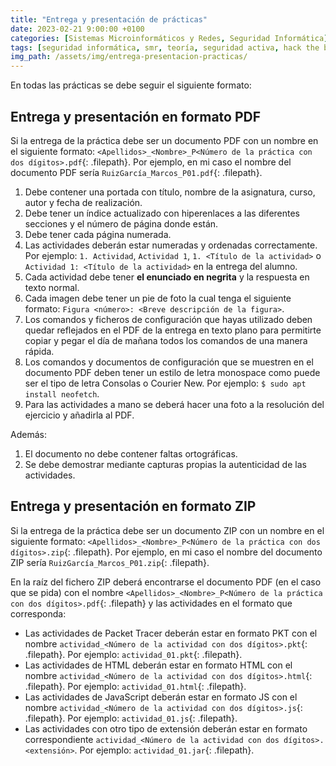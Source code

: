 ```yaml
---
title: "Entrega y presentación de prácticas"
date: 2023-02-21 9:00:00 +0100
categories: [Sistemas Microinformáticos y Redes, Seguridad Informática]
tags: [seguridad informática, smr, teoría, seguridad activa, hack the box]
img_path: /assets/img/entrega-presentacion-practicas/
---
```


En todas las prácticas se debe seguir el siguiente formato:

## Entrega y presentación en formato PDF

Si la entrega de la práctica debe ser un documento PDF con un nombre en el siguiente formato: `<Apellidos>_<Nombre>_P<Número de la práctica con dos dígitos>.pdf`{: .filepath}. Por ejemplo, en mi caso el nombre del documento PDF sería `RuizGarcía_Marcos_P01.pdf`{: .filepath}.

1. Debe contener una portada con título, nombre de la asignatura, curso, autor y fecha de realización.
1. Debe tener un índice actualizado con hiperenlaces a las diferentes secciones y el número de página donde están.
1. Debe tener cada página numerada.
1. Las actividades deberán estar numeradas y ordenadas correctamente. Por ejemplo: `1. Actividad`, `Actividad 1`, `1. <Título de la actividad>` o `Actividad 1: <Título de la actividad>` en la entrega del alumno.
1. Cada actividad debe tener **el enunciado en negrita** y la respuesta en texto normal.
1. Cada imagen debe tener un pie de foto la cual tenga el siguiente formato: `Figura <número>: <Breve descripción de la figura>`.
1. Los comandos y ficheros de configuración que hayas utilizado deben quedar reflejados en el PDF de la entrega en texto plano para permitirte copiar y pegar el día de mañana todos los comandos de una manera rápida.
1. Los comandos y documentos de configuración que se muestren en el documento PDF deben tener un estilo de letra monospace como puede ser el tipo de letra Consolas o Courier New. Por ejemplo: `$ sudo apt install neofetch`.
1. Para las actividades a mano se deberá hacer una foto a la resolución del ejercicio y añadirla al PDF.

Además:

1. El documento no debe contener faltas ortográficas.
1. Se debe demostrar mediante capturas propias la autenticidad de las actividades.

## Entrega y presentación en formato ZIP

Si la entrega de la práctica debe ser un documento ZIP con un nombre en el siguiente formato: `<Apellidos>_<Nombre>_P<Número de la práctica con dos dígitos>.zip`{: .filepath}. Por ejemplo, en mi caso el nombre del documento ZIP sería `RuizGarcía_Marcos_P01.zip`{: .filepath}.

En la raíz del fichero ZIP deberá encontrarse el documento PDF (en el caso que se pida) con el nombre `<Apellidos>_<Nombre>_P<Número de la práctica con dos dígitos>.pdf`{: .filepath} y las actividades en el formato que corresponda:

- Las actividades de Packet Tracer deberán estar en formato PKT con el nombre `actividad_<Número de la actividad con dos dígitos>.pkt`{: .filepath}. Por ejemplo: `actividad_01.pkt`{: .filepath}.
- Las actividades de HTML deberán estar en formato HTML con el nombre `actividad_<Número de la actividad con dos dígitos>.html`{: .filepath}. Por ejemplo: `actividad_01.html`{: .filepath}.
- Las actividades de JavaScript deberán estar en formato JS con el nombre `actividad_<Número de la actividad con dos dígitos>.js`{: .filepath}. Por ejemplo: `actividad_01.js`{: .filepath}.
- Las actividades con otro tipo de extensión deberán estar en formato correspondiente `actividad_<Número de la actividad con dos dígitos>.<extensión>`. Por ejemplo: `actividad_01.jar`{: .filepath}.